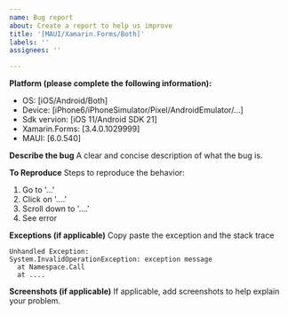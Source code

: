 ```yaml
---
name: Bug report
about: Create a report to help us improve
title: '[MAUI/Xamarin.Forms/Both]'
labels: ''
assignees: ''

---
```


**Platform (please complete the following information):**
 - OS: [iOS/Android/Both]
 - Device: [iPhone6/iPhoneSimulator/Pixel/AndroidEmulator/...]
 - Sdk vervion: [iOS 11/Android SDK 21]
 - Xamarin.Forms: [3.4.0.1029999]
 - MAUI: [6.0.540]

**Describe the bug**
A clear and concise description of what the bug is.

**To Reproduce**
Steps to reproduce the behavior:
1. Go to '...'
2. Click on '....'
3. Scroll down to '....'
4. See error

**Exceptions (if applicable)**
Copy paste the exception and the stack trace
```
Unhandled Exception:
System.InvalidOperationException: exception message
  at Namespace.Call
  at ....
```

**Screenshots (if applicable)**
If applicable, add screenshots to help explain your problem.
